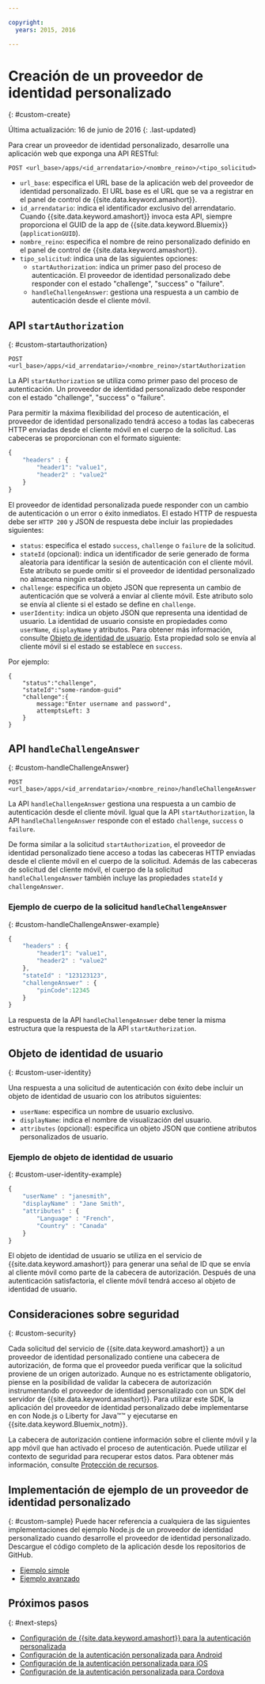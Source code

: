 ```yaml
---

copyright:
  years: 2015, 2016

---
```


# Creación de un proveedor de identidad personalizado
{: #custom-create}

Última actualización: 16 de junio de 2016
{: .last-updated}


Para crear un proveedor de identidad personalizado, desarrolle una aplicación web que exponga una API RESTful:

```
POST <url_base>/apps/<id_arrendatario>/<nombre_reino>/<tipo_solicitud>
```

* `url_base`: especifica el URL base de la aplicación web del proveedor de identidad personalizado. El URL base es el URL que se va a registrar en el panel de control de {{site.data.keyword.amashort}}.
* `id_arrendatario`: indica el identificador exclusivo del arrendatario. Cuando {{site.data.keyword.amashort}} invoca esta API, siempre proporciona el GUID de la app de {{site.data.keyword.Bluemix}} (`applicationGUID`).
* `nombre_reino`: especifica el nombre de reino personalizado definido en el panel de control de {{site.data.keyword.amashort}}.
* `tipo_solicitud`: indica una de las siguientes opciones:
	* `startAuthorization`: indica un primer paso del proceso de autenticación. El proveedor de identidad personalizado debe responder con el estado "challenge", "success" o "failure".
	* `handleChallengeAnswer`: gestiona una respuesta a un cambio de autenticación desde el cliente móvil.

## API `startAuthorization`
{: #custom-startauthorization}

`POST <url_base>/apps/<id_arrendatario>/<nombre_reino>/startAuthorization`

La API `startAuthorization` se utiliza como primer paso del proceso de autenticación. Un proveedor de identidad personalizado debe responder con el estado "challenge", "success" o "failure".

Para permitir la máxima flexibilidad del proceso de autenticación, el proveedor de identidad personalizado tendrá acceso a todas las cabeceras HTTP enviadas desde el cliente móvil en el cuerpo de la solicitud. Las cabeceras se proporcionan con el formato siguiente:

```JavaScript
{
    "headers" : {
    	"header1": "value1",  
    	"header2" : "value2"
    }
}
```

El proveedor de identidad personalizada puede responder con un cambio de autenticación o un error o éxito inmediatos. El estado HTTP de respuesta debe ser `HTTP 200` y JSON de respuesta debe incluir las propiedades siguientes:

* `status`: especifica el estado `success`, `challenge` o `failure` de la solicitud.
* `stateId` (opcional): indica un identificador de serie generado de forma aleatoria para identificar la sesión de autenticación con el cliente móvil. Este atributo se puede omitir si el proveedor de identidad personalizado no almacena ningún estado.
* `challenge`: especifica un objeto JSON que representa un cambio de autenticación que se volverá a enviar al cliente móvil. Este atributo solo se envía al cliente si el estado se define en `challenge`.
* `userIdentity`: indica un objeto JSON que representa una identidad de usuario.  La identidad de usuario consiste en propiedades como `userName`, `displayName` y atributos.  Para obtener más información, consulte [Objeto de identidad de usuario](#custom-user-identity). Esta propiedad solo se envía al cliente móvil si el estado se establece en `success`.

Por ejemplo:

```
{
	"status":"challenge",
	"stateId":"some-random-guid"
	"challenge":{
		message:"Enter username and password",
		attemptsLeft: 3
	}
}
```

## API `handleChallengeAnswer`
{: #custom-handleChallengeAnswer}

`POST <url_base>/apps/<id_arrendatario>/<nombre_reino>/handleChallengeAnswer`

La API `handleChallengeAnswer` gestiona una respuesta a un cambio de autenticación desde el cliente móvil. Igual que la API `startAuthorization`, la API `handleChallengeAnswer` responde con el estado `challenge`, `success` o `failure`.

De forma similar a la solicitud `startAuthorization`, el proveedor de identidad personalizado tiene acceso a todas las cabeceras HTTP enviadas desde el cliente móvil en el cuerpo de la solicitud. Además de las cabeceras de solicitud del cliente móvil, el cuerpo de la solicitud `handleChallengeAnswer` también incluye las propiedades `stateId` y `challengeAnswer`.

### Ejemplo de cuerpo de la solicitud `handleChallengeAnswer`
{: #custom-handleChallengeAnswer-example}

```JavaScript
{
    "headers" : {
    	"header1": "value1",  
    	"header2" : "value2"
	},
    "stateId" : "123123123",
    "challengeAnswer" : {
    	"pinCode":12345
 	}
}
```

La respuesta de la API `handleChallengeAnswer` debe tener la misma estructura que la respuesta de la API `startAuthorization`.

## Objeto de identidad de usuario
{: #custom-user-identity}

Una respuesta a una solicitud de autenticación con éxito debe incluir un objeto de identidad de usuario con los atributos siguientes:
* `userName`: especifica un nombre de usuario exclusivo.
* `displayName`: indica el nombre de visualización del usuario.
* `attributes` (opcional): especifica un objeto JSON que contiene atributos personalizados de usuario.

### Ejemplo de objeto de identidad de usuario
{: #custom-user-identity-example}
```JavaScript
{
    "userName" : "janesmith",
    "displayName" : "Jane Smith",
    "attributes" : {
        "Language" : "French",
        "Country" : "Canada"
    }
}
```

El objeto de identidad de usuario se utiliza en el servicio de {{site.data.keyword.amashort}} para generar una señal de ID que se envía al cliente móvil como parte de la cabecera de autorización. Después de una autenticación satisfactoria, el cliente móvil tendrá acceso al objeto de identidad de usuario.

## Consideraciones sobre seguridad
{: #custom-security}

Cada solicitud del servicio de {{site.data.keyword.amashort}} a un proveedor de identidad personalizado contiene una cabecera de autorización, de forma que el proveedor pueda verificar que la solicitud proviene de un origen autorizado. Aunque no es estrictamente obligatorio, piense en la posibilidad de validar la cabecera de autorización instrumentando el proveedor de identidad personalizado con un SDK del servidor de {{site.data.keyword.amashort}}. Para utilizar este SDK, la aplicación del proveedor de identidad personalizado debe implementarse en con Node.js o Liberty for Java&trade;&trade; y ejecutarse en {{site.data.keyword.Bluemix_notm}}.

La cabecera de autorización contiene información sobre el cliente móvil y la app móvil que han activado el proceso de autenticación. Puede utilizar el contexto de seguridad para recuperar estos datos. Para obtener más información, consulte [Protección de recursos](protecting-resources.html).

## Implementación de ejemplo de un proveedor de identidad personalizado
{: #custom-sample}
Puede hacer referencia a cualquiera de las siguientes implementaciones del ejemplo Node.js de un proveedor de identidad personalizado cuando desarrolle el proveedor de identidad personalizado. Descargue el código completo de la aplicación desde los repositorios de GitHub.

* [Ejemplo simple](https://github.com/ibm-bluemix-mobile-services/bms-mca-custom-identity-provider-sample)
* [Ejemplo avanzado](https://github.com/ibm-bluemix-mobile-services/bms-mca-custom-identity-provider-with-user-management)

<!---
 ### JSON structure (simple sample)
{: #custom-sample-json}
This implementation assumes that the supplied authentication challenge answer is a JSON object with the following structure:

```
{
 	username: "my.username",
 	password: "my.password"
 }
 ```

### Custom identity provider sample code (simple sample)
{: #custom-sample-code}
```JavaScript
var express = require('express');
var cfenv = require('cfenv');
var log4js = require('log4js');
var jsonParser = require('body-parser').json();

// Using hardcoded user repository
var userRepository = {
	"john.lennon":      { password: "12345", displayName:"John Lennon", dob:"October 9, 1940"},
	"paul.mccartney":   { password: "67890", displayName:"Paul McCartney", dob:"June 18, 1942"},
	"ringo.starr":      { password: "abcde", displayName:"Ringo Starr", dob: "July 7, 1940"},
	"george.harrison":  { password: "fghij", displayName: "George Harrison", dob:"Feburary 25, 1943"}
}

var app = express();
var logger = log4js.getLogger("CustomIdentityProviderApp");
logger.info("Starting up");

app.post('/apps/:tenantId/:realmName/startAuthorization', jsonParser, function(req, res){
	var tenantId = req.params.tenantId;
	var realmName = req.params.realmName;
	var headers = req.body.headers;

	logger.debug("startAuthorization", tenantId, realmName, headers);

	var responseJson = {
		status: "challenge",
		challenge: {
			text: "Enter username and password"
		}
	};

	res.status(200).json(responseJson);
});

app.post('/apps/:tenantId/:realmName/handleChallengeAnswer', jsonParser, function(req, res){
	var tenantId = req.params.tenantId;
	var realmName = req.params.realmName;
	var challengeAnswer = req.body.challengeAnswer;


	logger.debug("handleChallengeAnswer", tenantId, realmName, challengeAnswer);

	var username = req.body.challengeAnswer["username"];
	var password = req.body.challengeAnswer["password"];

	var userObject = userRepository[username];

	var responseJson = { status: "failure" };

	if (userObject && userObject.password == password ){
		logger.debug("Login success for userId ::", username);
		responseJson.status = "success";
		responseJson.userIdentity = {
			userName: username,
			displayName: userObject.displayName,
			attributes: {
				dob: userObject.dob
			}
		}
	} else {
		logger.debug("Login failure for userId ::", username);
	}

	res.status(200).json(responseJson);
});

app.use(function(req, res, next){
	res.status(404).send("This is not the URL you're looking for");
});

var server = app.listen(cfenv.getAppEnv().port, function () {
	var host = server.address().address;
	var port = server.address().port;
	logger.info('Server listening at %s:%s', host, port);
});
```
--->

## Próximos pasos
{: #next-steps}
* [Configuración de {{site.data.keyword.amashort}} para la autenticación personalizada](custom-auth-config-mca.html)
* [Configuración de la autenticación personalizada para Android](custom-auth-android.html)
* [Configuración de la autenticación personalizada para iOS](custom-auth-ios.html)
* [Configuración de la autenticación personalizada para Cordova](custom-auth-cordova.html)
